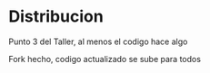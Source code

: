 # Distribucion
Punto 3 del Taller, al menos el codigo hace algo

Fork hecho, codigo actualizado se sube para todos 
